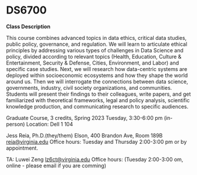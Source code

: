 # DS6700

**Class Description** 

This course combines advanced topics in data ethics, critical data studies, public policy, governance, and regulation. We will learn to articulate ethical principles by addressing various types of challenges in Data Science and policy, divided according to relevant topics (Health, Education, Culture & Entertainment, Security & Defense, Cities, Environment, and Labor) and specific case studies. Next, we will research how data-centric systems are deployed within socioeconomic ecosystems and how they shape the world around us. Then we will interrogate the connections between data science, governments, industry, civil society organizations, and communities. Students will present their findings to their colleagues, write papers, and get familiarized with theoretical frameworks, legal and policy analysis, scientific knowledge production, and communicating research to specific audiences.

Graduate Course, 3 credits, Spring 2023
Tuesday, 3:30-6:00 pm (in-person)
Location: Dell 1 104

Jess Reia, Ph.D.(they/them) 
Elson, 400 Brandon Ave, Room 189B
reia@virginia.edu 
Office hours: Tuesday and Thursday 2:00-3:00 pm or by appointment. 

TA: Luwei Zeng 
lz6ct@virginia.edu 
Office hours: (Tuesday 2:00-3:00 om, online - please email if you are comming)

